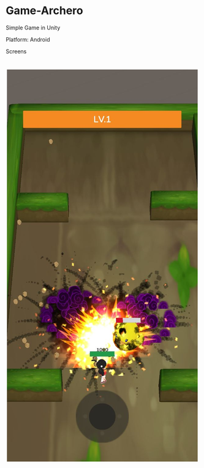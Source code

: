# Game-Archero


Simple Game in Unity


Platform: Android


Screens
<h1 align="center"> <img src="photo5280969565733499559.jpg"> </h1>
